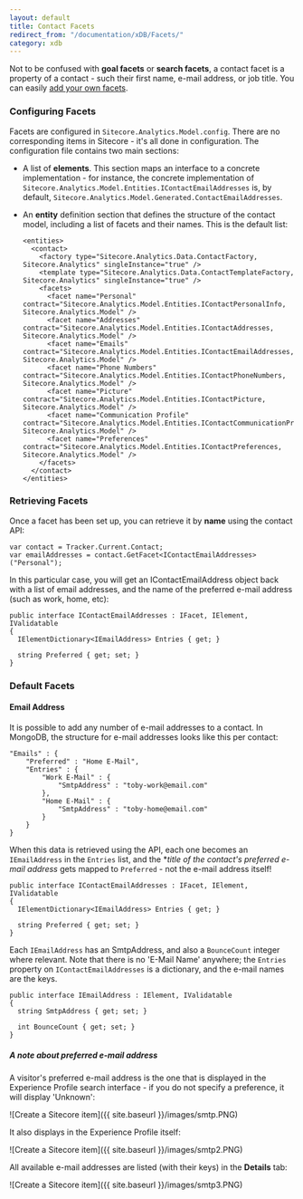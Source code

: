 ```yaml
---
layout: default
title: Contact Facets
redirect_from: "/documentation/xDB/Facets/"
category: xdb
---
```


Not to be confused with **goal facets** or **search facets**, a contact facet is a property of a contact - such their first name, e-mail address, or job title. You can easily [add your own facets](http://www.sitecore.net/Learn/Blogs/Technical-Blogs/Getting-to-Know-Sitecore/Posts/2014/09/Introducing-Contact-Facets.aspx).

### Configuring Facets

Facets are configured in ``Sitecore.Analytics.Model.config``. There are no corresponding items in Sitecore - it's all done in configuration. The configuration file contains two main sections:

* A list of **elements**. This section maps an interface to a concrete implementation - for instance, the concrete implementation of ``Sitecore.Analytics.Model.Entities.IContactEmailAddresses`` is, by default, ``Sitecore.Analytics.Model.Generated.ContactEmailAddresses``.
* An **entity** definition section that defines the structure of the contact model, including a list of facets and their names. This is the default list:

      <entities>
        <contact>
          <factory type="Sitecore.Analytics.Data.ContactFactory, Sitecore.Analytics" singleInstance="true" />
          <template type="Sitecore.Analytics.Data.ContactTemplateFactory, Sitecore.Analytics" singleInstance="true" />
          <facets>
            <facet name="Personal" contract="Sitecore.Analytics.Model.Entities.IContactPersonalInfo, Sitecore.Analytics.Model" />
            <facet name="Addresses" contract="Sitecore.Analytics.Model.Entities.IContactAddresses, Sitecore.Analytics.Model" />
            <facet name="Emails" contract="Sitecore.Analytics.Model.Entities.IContactEmailAddresses, Sitecore.Analytics.Model" />
            <facet name="Phone Numbers" contract="Sitecore.Analytics.Model.Entities.IContactPhoneNumbers, Sitecore.Analytics.Model" />
            <facet name="Picture" contract="Sitecore.Analytics.Model.Entities.IContactPicture, Sitecore.Analytics.Model" />
            <facet name="Communication Profile" contract="Sitecore.Analytics.Model.Entities.IContactCommunicationProfile, Sitecore.Analytics.Model" />
            <facet name="Preferences" contract="Sitecore.Analytics.Model.Entities.IContactPreferences, Sitecore.Analytics.Model" />
          </facets>
        </contact>
      </entities>

### Retrieving Facets

Once a facet has been set up, you can retrieve it by **name** using the contact API:

	var contact = Tracker.Current.Contact;
	var emailAddresses = contact.GetFacet<IContactEmailAddresses>("Personal");

In this particular case, you will get an IContactEmailAddress object back with a list of email addresses, and the name of the preferred e-mail address (such as work, home, etc):

    public interface IContactEmailAddresses : IFacet, IElement, IValidatable
    {
      IElementDictionary<IEmailAddress> Entries { get; }
    
      string Preferred { get; set; }
    }

### Default Facets

#### Email Address

It is possible to add any number of e-mail addresses to a contact. In MongoDB, the structure for e-mail addresses looks like this per contact:

    "Emails" : {
        "Preferred" : "Home E-Mail",
        "Entries" : {
            "Work E-Mail" : {
                "SmtpAddress" : "toby-work@email.com"
            },
            "Home E-Mail" : {
                "SmtpAddress" : "toby-home@email.com"
            }
        }
    }

When this data is retrieved using the API, each one becomes an ``IEmailAddress`` in the ``Entries`` list, and the **title of the contact's preferred e-mail address* gets mapped to ``Preferred`` - not the e-mail address itself!

    public interface IContactEmailAddresses : IFacet, IElement, IValidatable
    {
      IElementDictionary<IEmailAddress> Entries { get; }

      string Preferred { get; set; }
    }

Each ``IEmailAddress`` has an SmtpAddress, and also a ``BounceCount`` integer where relevant. Note that there is no 'E-Mail Name' anywhere; the ``Entries`` property on ``IContactEmailAddresses`` is a dictionary, and the e-mail names are the keys.

    public interface IEmailAddress : IElement, IValidatable
    {
      string SmtpAddress { get; set; }

      int BounceCount { get; set; }
    }

##### A note about preferred e-mail address

A visitor's preferred e-mail address is the one that is displayed in the Experience Profile search interface - if you do not specify a preference, it will display 'Unknown':

![Create a Sitecore item]({{ site.baseurl }}/images/smtp.PNG)

It also displays in the Experience Profile itself:

![Create a Sitecore item]({{ site.baseurl }}/images/smtp2.PNG)	

All available e-mail addresses are listed (with their keys) in the **Details** tab:

![Create a Sitecore item]({{ site.baseurl }}/images/smtp3.PNG)	
